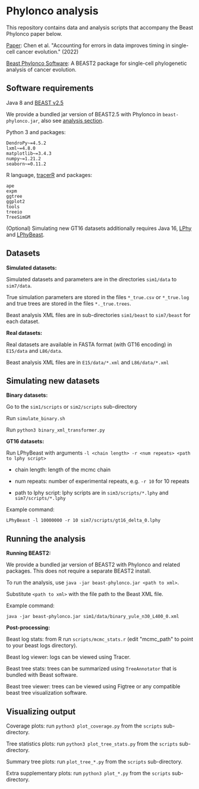 # Phylonco analysis

This repository contains data and analysis scripts that accompany the Beast Phylonco paper below.

[Paper](https://doi.org/10.1101/2021.03.17.435906): Chen et al. "Accounting for errors in data improves timing in single-cell cancer evolution." (2022)

[Beast Phylonco Software](https://www.github.com/bioDS/beast-phylonco): A BEAST2 package for single-cell phylogenetic analysis of cancer evolution.

## Software requirements
Java 8 and [BEAST v2.5](https://github.com/CompEvol/beast2) 

We provide a bundled jar version of BEAST2.5 with Phylonco in `beast-phylonco.jar`, also see [analysis section](https://github.com/bioDS/beast-phylonco-paper/edit/main/README.md#running-the-analysis).

Python 3 and packages: 
```
DendroPy~=4.5.2
lxml~=4.8.0
matplotlib~=3.4.3
numpy~=1.21.2
seaborn~=0.11.2
```

R language, [tracerR](https://github.com/walterxie/TraceR) and packages: 
```
ape
expm
ggtree
ggplot2
tools
treeio
TreeSimGM
```

(Optional) Simulating new GT16 datasets additionally requires Java 16, [LPhy](https://github.com/LinguaPhylo/linguaPhylo) and [LPhyBeast](https://github.com/LinguaPhylo/LPhyBeast). 

## Datasets
**Simulated datasets:**

Simulated datasets and parameters are in the directories `sim1/data` to `sim7/data`. 

True simulation parameters are stored in the files `*_true.csv` or `*_true.log` and true trees are stored in the files `*._true.trees`. 

Beast analysis XML files are in sub-directories `sim1/beast` to `sim7/beast` for each dataset.

**Real datasets:**

Real datasets are available in FASTA format (with GT16 encoding) in `E15/data` and `L86/data`.

Beast analysis XML files are in `E15/data/*.xml` and `L86/data/*.xml`

## Simulating new datasets

**Binary datasets:**

Go to the `sim1/scripts` or `sim2/scripts` sub-directory

Run `simulate_binary.sh`

Run `python3 binary_xml_transformer.py`

**GT16 datasets:**

Run LPhyBeast with arguments `-l <chain length> -r <num repeats> <path to lphy script>`

* chain length: length of the mcmc chain

* num repeats: number of experimental repeats, e.g. `-r 10` for 10 repeats

* path to lphy script: lphy scripts are in `sim3/scripts/*.lphy` and `sim7/scripts/*.lphy`

Example command:

`LPhyBeast -l 10000000 -r 10 sim7/scripts/gt16_delta_0.lphy`

## Running the analysis
**Running BEAST2:**

We provide a bundled jar version of BEAST2 with Phylonco and related packages. This does not require a separate BEAST2 install.

To run the analysis, use `java -jar beast-phylonco.jar <path to xml>`.

Substitute `<path to xml>` with the file path to the Beast XML file. 

Example command:

`java -jar beast-phylonco.jar sim1/data/binary_yule_n30_L400_0.xml`

**Post-processing:**

Beast log stats: from R run `scripts/mcmc_stats.r` (edit "mcmc_path" to point to your beast logs directory).

Beast log viewer: logs can be viewed using Tracer.

Beast tree stats: trees can be summarized using `TreeAnnotator` that is bundled with Beast software.

Beast tree viewer: trees can be viewed using Figtree or any compatible beast tree visualization software.

## Visualizing output 
Coverage plots: run `python3 plot_coverage.py` from the `scripts` sub-directory.

Tree statistics plots: run `python3 plot_tree_stats.py` from the `scripts` sub-directory.

Summary tree plots: run `plot_tree_*.py` from the `scripts` sub-directory.

Extra supplementary plots: run `python3 plot_*.py` from the `scripts` sub-directory.

